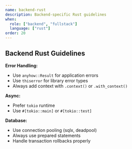 ```yaml
---
name: backend-rust
description: Backend-specific Rust guidelines
when:
  role: ["backend", "fullstack"]
  language: ["rust"]
order: 20
---
```

## Backend Rust Guidelines

**Error Handling:**
- Use `anyhow::Result` for application errors
- Use `thiserror` for library error types
- Always add context with `.context()` or `.with_context()`

**Async:**
- Prefer `tokio` runtime
- Use `#[tokio::main]` or `#[tokio::test]`

**Database:**
- Use connection pooling (sqlx, deadpool)
- Always use prepared statements
- Handle transaction rollbacks properly

